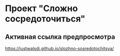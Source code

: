 # Проект "Сложно сосредоточиться"

## Активная ссылка предпросмотра

https://justwalsdi.github.io/slozhno-sosredotochitsya/
